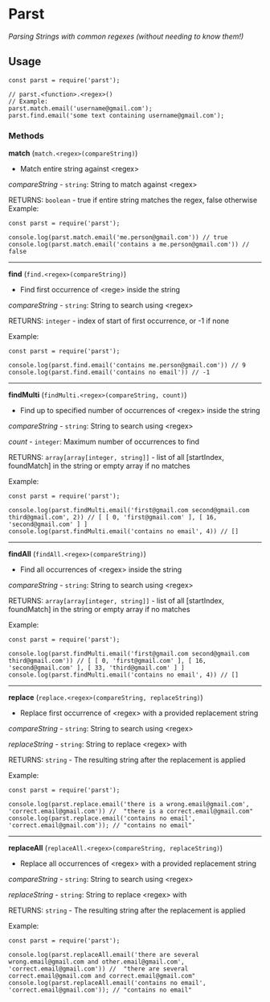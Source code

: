 # Parst

_Parsing Strings with common regexes (without needing to know them!)_

## Usage

```
const parst = require('parst');

// parst.<function>.<regex>()
// Example:
parst.match.email('username@gmail.com');
parst.find.email('some text containing username@gmail.com');
```

### Methods
**match** (`match.<regex>(compareString)`)
- Match entire string against \<regex\>

_compareString_ - `string`: String to match against \<regex\>

RETURNS: `boolean` - true if entire string matches the regex, false otherwise
Example:
```
const parst = require('parst');

console.log(parst.match.email('me.person@gmail.com')) // true
console.log(parst.match.email('contains a me.person@gmail.com')) // false
```
---
**find** (`find.<regex>(compareString)`)
- Find first occurrence of \<rege\> inside the string

_compareString_ - `string`: String to search using \<regex\>

RETURNS: `integer` - index of start of first occurrence, or -1 if none

Example:
```
const parst = require('parst');

console.log(parst.find.email('contains me.person@gmail.com')) // 9
console.log(parst.find.email('contains no email')) // -1
```
---
**findMulti** (`findMulti.<regex>(compareString, count)`)
- Find up to specified number of occurrences of \<regex\> inside the string

_compareString_ - `string`: String to search using \<regex\>

_count_ - `integer`: Maximum number of occurrences to find

RETURNS: `array[array[integer, string]]` - list of all [startIndex, foundMatch] in the string or empty array if no matches

Example:
```
const parst = require('parst');

console.log(parst.findMulti.email('first@gmail.com second@gmail.com third@gmail.com', 2)) // [ [ 0, 'first@gmail.com' ], [ 16, 'second@gmail.com' ] ]
console.log(parst.findMulti.email('contains no email', 4)) // []
```
---
**findAll** (`findAll.<regex>(compareString)`)
- Find all occurrences of \<regex\> inside the string

_compareString_ - `string`: String to search using \<regex\>

RETURNS: `array[array[integer, string]]` - list of all [startIndex, foundMatch] in the string or empty array if no matches

Example:
```
const parst = require('parst');

console.log(parst.findMulti.email('first@gmail.com second@gmail.com third@gmail.com')) // [ [ 0, 'first@gmail.com' ], [ 16, 'second@gmail.com' ], [ 33, 'third@gmail.com' ] ]
console.log(parst.findMulti.email('contains no email', 4)) // []
```
---
**replace** (`replace.<regex>(compareString, replaceString)`)
- Replace first occurrence of \<regex\> with a provided replacement string

_compareString_ - `string`: String to search using \<regex\>

_replaceString_ - `string`: String to replace \<regex\> with

RETURNS: `string` - The resulting string after the replacement is applied

Example:
```
const parst = require('parst');

console.log(parst.replace.email('there is a wrong.email@gmail.com', 'correct.email@gmail.com')) //  "there is a correct.email@gmail.com"
console.log(parst.replace.email('contains no email', 'correct.email@gmail.com')); // "contains no email"
```
---
**replaceAll** (`replaceAll.<regex>(compareString, replaceString)`)
- Replace all occurrences of \<regex\> with a provided replacement string

_compareString_ - `string`: String to search using \<regex\>

_replaceString_ - `string`: String to replace \<regex\> with

RETURNS: `string` - The resulting string after the replacement is applied

Example:
```
const parst = require('parst');

console.log(parst.replaceAll.email('there are several wrong.email@gmail.com and other.email@gmail.com', 'correct.email@gmail.com')) //  "there are several correct.email@gmail.com and correct.email@gmail.com"
console.log(parst.replaceAll.email('contains no email', 'correct.email@gmail.com')); // "contains no email"
```
